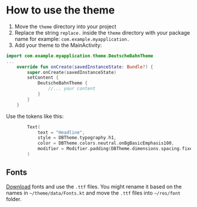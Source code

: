# How to use the theme

1. Move the `theme` directory into your project
2. Replace the string `replace.` inside the  `theme` directory with your package name for example: `com.example.myapplication.`
3. Add your theme to the MainActivity:

```` kotlin
import com.example.myapplication.theme.DeutscheBahnTheme
...
    override fun onCreate(savedInstanceState: Bundle?) {
        super.onCreate(savedInstanceState)
        setContent {
            DeutscheBahnTheme {
                //... your content
            }
        }
    }
````

Use the tokens like this:
```` kotlin
        Text(
            text = "Headline",
            style = DBTheme.typography.h1,
            color = DBTheme.colors.neutral.onBgBasicEmphasis100,
            modifier = Modifier.padding(DBTheme.dimensions.spacing.fixedMd)
        )
````

## Fonts

[Download](https://marketingportal.extranet.deutschebahn.com/marketingportal/Design-Anwendungen/db-ux-design-system/version-2/foundation/Typografie) fonts and use the `.ttf` files. 
You might rename it based on the names in `~/theme/data/Fonts.kt` and move the `.ttf` files into `~/res/font` folder.  
